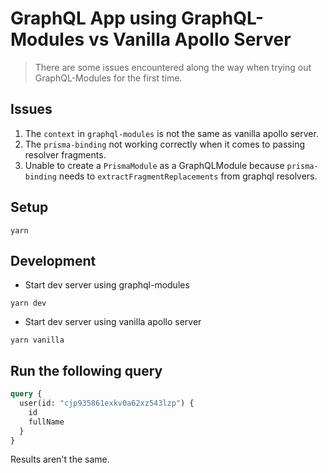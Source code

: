 # GraphQL App using GraphQL-Modules vs Vanilla Apollo Server

> There are some issues encountered along the way when trying out GraphQL-Modules for the first time.

## Issues

1. The `context` in `graphql-modules` is not the same as vanilla apollo server.
2. The `prisma-binding` not working correctly when it comes to passing resolver fragments.
3. Unable to create a `PrismaModule` as a GraphQLModule because `prisma-binding` needs to `extractFragmentReplacements` from  graphql resolvers.

## Setup

```
yarn
```

## Development

- Start dev server using graphql-modules
```
yarn dev
```

- Start dev server using vanilla apollo server
```
yarn vanilla
```

## Run the following query

```graphql
query {
  user(id: "cjp935861exkv0a62xz543lzp") {
    id
    fullName
  }
}
```

Results aren't the same.
